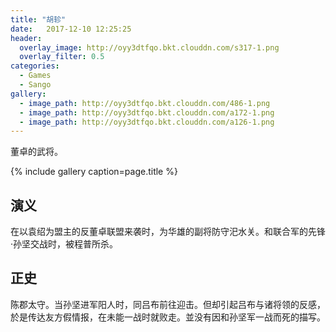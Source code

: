 ```yaml
---
title: "胡轸"
date:   2017-12-10 12:25:25
header:
  overlay_image: http://oyy3dtfqo.bkt.clouddn.com/s317-1.png
  overlay_filter: 0.5
categories:
  - Games
  - Sango
gallery:
  - image_path: http://oyy3dtfqo.bkt.clouddn.com/486-1.png
  - image_path: http://oyy3dtfqo.bkt.clouddn.com/a172-1.png
  - image_path: http://oyy3dtfqo.bkt.clouddn.com/a126-1.png
---
```


董卓的武将。

{% include gallery caption=page.title %}

## 演义

在以袁绍为盟主的反董卓联盟来袭时，为华雄的副将防守汜水关。和联合军的先锋·孙坚交战时，被程普所杀。

## 正史

陈郡太守。当孙坚进军阳人时，同吕布前往迎击。但却引起吕布与诸将领的反感，於是传达友方假情报，在未能一战时就败走。並没有因和孙坚军一战而死的描写。